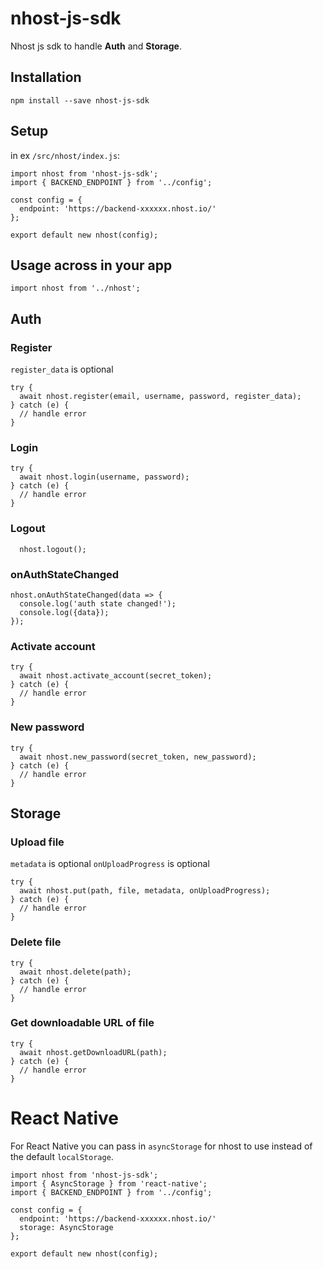 # nhost-js-sdk

Nhost js sdk to handle **Auth** and **Storage**.

## Installation

`npm install --save nhost-js-sdk`


## Setup

in ex `/src/nhost/index.js`:

```
import nhost from 'nhost-js-sdk';
import { BACKEND_ENDPOINT } from '../config';

const config = {
  endpoint: 'https://backend-xxxxxx.nhost.io/'
};

export default new nhost(config);
```


## Usage across in your app

`import nhost from '../nhost';`


## Auth

### Register

`register_data` is optional

```
try {
  await nhost.register(email, username, password, register_data);
} catch (e) {
  // handle error
}
```

### Login

```
try {
  await nhost.login(username, password);
} catch (e) {
  // handle error
}
```

### Logout

```
  nhost.logout();
```

### onAuthStateChanged

```
nhost.onAuthStateChanged(data => {
  console.log('auth state changed!');
  console.log({data});
});
```


### Activate account

```
try {
  await nhost.activate_account(secret_token);
} catch (e) {
  // handle error
}
```


### New password

```
try {
  await nhost.new_password(secret_token, new_password);
} catch (e) {
  // handle error
}
```

## Storage

### Upload file

`metadata` is optional
`onUploadProgress` is optional

```
try {
  await nhost.put(path, file, metadata, onUploadProgress);
} catch (e) {
  // handle error
}
```

### Delete file

```
try {
  await nhost.delete(path);
} catch (e) {
  // handle error
}
```

### Get downloadable URL of file

```
try {
  await nhost.getDownloadURL(path);
} catch (e) {
  // handle error
}
```


# React Native

For React Native you can pass in `asyncStorage` for nhost to use instead of the default `localStorage`.

```
import nhost from 'nhost-js-sdk';
import { AsyncStorage } from 'react-native';
import { BACKEND_ENDPOINT } from '../config';

const config = {
  endpoint: 'https://backend-xxxxxx.nhost.io/'
  storage: AsyncStorage
};

export default new nhost(config);
```
